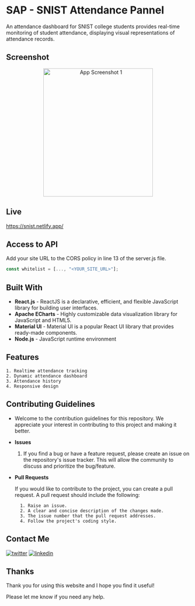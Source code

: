 # SAP - SNIST Attendance Pannel

An attendance dashboard for SNIST college students provides real-time monitoring of student attendance, displaying visual representations of attendance records.

## Screenshot

<p align="center">
    <img src="https://i.postimg.cc/VLmDZXv0/dashboard.png" alt="App Screenshot 1" height="350" width="300">
</p>

## Live

<https://snist.netlify.app/>

## Access to API

Add your site URL to the CORS policy in line 13 of the server.js file.

```javascript
const whitelist = [..., "<YOUR_SITE_URL>"];
```

## Built With

- **React.js** - ReactJS is a declarative, efficient, and flexible JavaScript library for building user interfaces.
- **Apache ECharts** - Highly customizable data visualization library for JavaScript and HTML5.
- **Material UI** - Material UI is a popular React UI library that provides ready-made components.
- **Node.js** - JavaScript runtime environment

## Features

    1. Realtime attendance tracking
    2. Dynamic attendance dashboard
    3. Attendance history
    4. Responsive design

## Contributing Guidelines

- Welcome to the contribution guidelines for this repository. We appreciate your interest in contributing to this project and making it better.
- **Issues**

  1.  If you find a bug or have a feature request, please create an issue on the repository's issue tracker. This will allow the community to discuss and prioritize the bug/feature.

- **Pull Requests**

  If you would like to contribute to the project, you can create a pull request. A pull request should include the following:

        1. Raise an issue.
        2. A clear and concise description of the changes made.
        3. The issue number that the pull request addresses.
        4. Follow the project's coding style.

## Contact Me

[![twitter](https://img.shields.io/badge/twitter-1DA1F2?style=for-the-badge&logo=twitter&logoColor=white)](https://twitter.com/rahulreddy_001)
[![linkedin](https://img.shields.io/badge/linkedin-0A66C2?style=for-the-badge&logo=linkedin&logoColor=white)](https://www.linkedin.com/in/rahulreddy001)

## Thanks

Thank you for using this website and I hope you find it useful!

Please let me know if you need any help.
